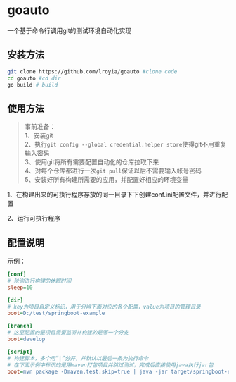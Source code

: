 # goauto
一个基于命令行调用git的测试环境自动化实现

## 安装方法

```bash
git clone https://github.com/lroyia/goauto #clone code
cd goauto #cd dir
go build # build
```

## 使用方法

> 事前准备：  
> 1、安装git  
> 2、执行`git config --global credential.helper store`使得git不用重复输入密码  
> 3、使用git将所有需要配置自动化的仓库拉取下来  
> 4、对每个仓库都进行一次`git pull`保证以后不需要输入帐号密码  
> 5、安装好所有构建所需要的应用，并配置好相应的环境变量  

1、在构建出来的可执行程序存放的同一目录下下创建conf.ini配置文件，并进行配置

2、运行可执行程序

## 配置说明

示例：
```ini
[conf]
# 轮询进行构建的休眠时间
sleep=10

[dir]
# key为项目自定义标识，用于分辨下面对应的各个配置，value为项目的管理目录
boot=D:/test/springboot-example

[branch]
# 这里配置的是项目需要监听并构建的是哪一个分支
boot=develop

[script]
# 构建脚本，多个用“|”分开，并默认以最后一条为执行命令
# 在下面示例中标识的是用maven打包项目并跳过测试，完成后直接使用java执行jar包
boot=mvn package -Dmaven.test.skip=true | java -jar target/springboot-example-0.0.1-SNAPSHOT.jar
```